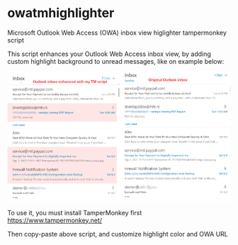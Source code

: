 # owatmhighlighter
Microsoft Outlook Web Access (OWA)  inbox view higlighter tampermonkey script

This script enhances your Outlook Web Access inbox view, by adding custom highlight 
background to unread messages, like on example below:

![Preview](https://github.com/acosonic/owatmhighlighter/raw/main/outlook.png)

To use it, you must install TamperMonkey first
https://www.tampermonkey.net/

Then copy-paste above script, and customize highlight color and OWA URL
